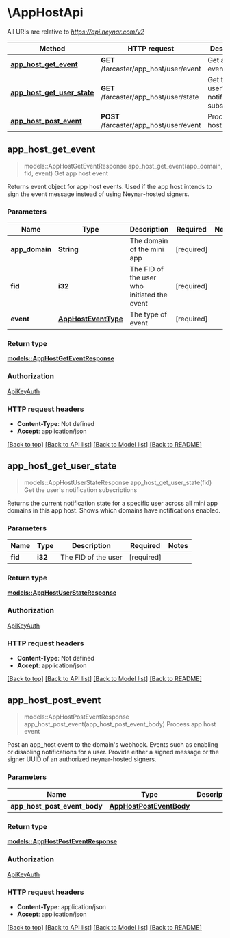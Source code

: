 # \AppHostApi

All URIs are relative to *https://api.neynar.com/v2*

Method | HTTP request | Description
------------- | ------------- | -------------
[**app_host_get_event**](AppHostApi.md#app_host_get_event) | **GET** /farcaster/app_host/user/event | Get app host event
[**app_host_get_user_state**](AppHostApi.md#app_host_get_user_state) | **GET** /farcaster/app_host/user/state | Get the user's notification subscriptions
[**app_host_post_event**](AppHostApi.md#app_host_post_event) | **POST** /farcaster/app_host/user/event | Process app host event



## app_host_get_event

> models::AppHostGetEventResponse app_host_get_event(app_domain, fid, event)
Get app host event

Returns event object for app host events. Used if the app host intends to sign the event message instead of using Neynar-hosted signers.

### Parameters


Name | Type | Description  | Required | Notes
------------- | ------------- | ------------- | ------------- | -------------
**app_domain** | **String** | The domain of the mini app | [required] |
**fid** | **i32** | The FID of the user who initiated the event | [required] |
**event** | [**AppHostEventType**](.md) | The type of event | [required] |

### Return type

[**models::AppHostGetEventResponse**](AppHostGetEventResponse.md)

### Authorization

[ApiKeyAuth](../README.md#ApiKeyAuth)

### HTTP request headers

- **Content-Type**: Not defined
- **Accept**: application/json

[[Back to top]](#) [[Back to API list]](../README.md#documentation-for-api-endpoints) [[Back to Model list]](../README.md#documentation-for-models) [[Back to README]](../README.md)


## app_host_get_user_state

> models::AppHostUserStateResponse app_host_get_user_state(fid)
Get the user's notification subscriptions

Returns the current notification state for a specific user across all mini app domains in this app host. Shows which domains have notifications enabled.

### Parameters


Name | Type | Description  | Required | Notes
------------- | ------------- | ------------- | ------------- | -------------
**fid** | **i32** | The FID of the user | [required] |

### Return type

[**models::AppHostUserStateResponse**](AppHostUserStateResponse.md)

### Authorization

[ApiKeyAuth](../README.md#ApiKeyAuth)

### HTTP request headers

- **Content-Type**: Not defined
- **Accept**: application/json

[[Back to top]](#) [[Back to API list]](../README.md#documentation-for-api-endpoints) [[Back to Model list]](../README.md#documentation-for-models) [[Back to README]](../README.md)


## app_host_post_event

> models::AppHostPostEventResponse app_host_post_event(app_host_post_event_body)
Process app host event

Post an app_host event to the domain's webhook. Events such as enabling or disabling notifications for a user. Provide either a signed message or the signer UUID of an authorized neynar-hosted signers.

### Parameters


Name | Type | Description  | Required | Notes
------------- | ------------- | ------------- | ------------- | -------------
**app_host_post_event_body** | [**AppHostPostEventBody**](AppHostPostEventBody.md) |  | [required] |

### Return type

[**models::AppHostPostEventResponse**](AppHostPostEventResponse.md)

### Authorization

[ApiKeyAuth](../README.md#ApiKeyAuth)

### HTTP request headers

- **Content-Type**: application/json
- **Accept**: application/json

[[Back to top]](#) [[Back to API list]](../README.md#documentation-for-api-endpoints) [[Back to Model list]](../README.md#documentation-for-models) [[Back to README]](../README.md)

